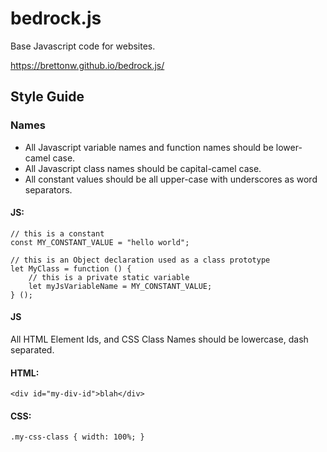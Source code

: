 # bedrock.js
Base Javascript code for websites.

 https://brettonw.github.io/bedrock.js/
 
## Style Guide
### Names
- All Javascript variable names and function names should be lower-camel case. 
- All Javascript class names should be capital-camel case.
- All constant values should be all upper-case with underscores as word separators.

#### JS:

    // this is a constant
    const MY_CONSTANT_VALUE = "hello world";
     
    // this is an Object declaration used as a class prototype
    let MyClass = function () {
        // this is a private static variable
        let myJsVariableName = MY_CONSTANT_VALUE;
    } ();
    

#### JS

All HTML Element Ids, and CSS Class Names should be lowercase, dash separated.

#### HTML:

    <div id="my-div-id">blah</div>

#### CSS:

    .my-css-class { width: 100%; }
    
